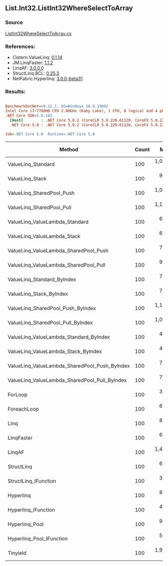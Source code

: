 ﻿## List.Int32.ListInt32WhereSelectToArray

### Source
[ListInt32WhereSelectToArray.cs](../LinqBenchmarks/List/Int32/ListInt32WhereSelectToArray.cs)

### References:
- Cistern.ValueLinq: [0.1.14](https://www.nuget.org/packages/Cistern.ValueLinq/0.1.14)
- JM.LinqFaster: [1.1.2](https://www.nuget.org/packages/JM.LinqFaster/1.1.2)
- LinqAF: [3.0.0.0](https://www.nuget.org/packages/LinqAF/3.0.0.0)
- StructLinq.BCL: [0.25.3](https://www.nuget.org/packages/StructLinq.BCL/0.25.3)
- NetFabric.Hyperlinq: [3.0.0-beta31](https://www.nuget.org/packages/NetFabric.Hyperlinq/3.0.0-beta31)

### Results:
``` ini

BenchmarkDotNet=v0.12.1, OS=Windows 10.0.19042
Intel Core i7-7700HQ CPU 2.80GHz (Kaby Lake), 1 CPU, 8 logical and 4 physical cores
.NET Core SDK=5.0.102
  [Host]        : .NET Core 5.0.2 (CoreCLR 5.0.220.61120, CoreFX 5.0.220.61120), X64 RyuJIT
  .NET Core 5.0 : .NET Core 5.0.2 (CoreCLR 5.0.220.61120, CoreFX 5.0.220.61120), X64 RyuJIT

Job=.NET Core 5.0  Runtime=.NET Core 5.0  

```
|                                        Method | Count |       Mean |   Error |  StdDev | Ratio | RatioSD |  Gen 0 | Gen 1 | Gen 2 | Allocated |
|---------------------------------------------- |------ |-----------:|--------:|--------:|------:|--------:|-------:|------:|------:|----------:|
|                            ValueLinq_Standard |   100 | 1,036.7 ns | 4.30 ns | 4.02 ns |  3.06 |    0.02 | 0.0706 |     - |     - |     224 B |
|                               ValueLinq_Stack |   100 |   950.6 ns | 3.21 ns | 2.84 ns |  2.81 |    0.02 | 0.0706 |     - |     - |     224 B |
|                     ValueLinq_SharedPool_Push |   100 | 1,048.7 ns | 3.90 ns | 3.65 ns |  3.10 |    0.02 | 0.0706 |     - |     - |     224 B |
|                     ValueLinq_SharedPool_Pull |   100 | 1,191.6 ns | 4.60 ns | 4.30 ns |  3.52 |    0.02 | 0.0706 |     - |     - |     224 B |
|                ValueLinq_ValueLambda_Standard |   100 |   658.7 ns | 1.78 ns | 1.67 ns |  1.95 |    0.01 | 0.0706 |     - |     - |     224 B |
|                   ValueLinq_ValueLambda_Stack |   100 |   621.6 ns | 2.03 ns | 1.80 ns |  1.84 |    0.01 | 0.0706 |     - |     - |     224 B |
|         ValueLinq_ValueLambda_SharedPool_Push |   100 |   703.4 ns | 1.46 ns | 1.37 ns |  2.08 |    0.01 | 0.0706 |     - |     - |     224 B |
|         ValueLinq_ValueLambda_SharedPool_Pull |   100 |   913.4 ns | 1.17 ns | 0.92 ns |  2.70 |    0.01 | 0.0706 |     - |     - |     224 B |
|                    ValueLinq_Standard_ByIndex |   100 |   770.2 ns | 1.72 ns | 1.52 ns |  2.28 |    0.02 | 0.0706 |     - |     - |     224 B |
|                       ValueLinq_Stack_ByIndex |   100 |   759.5 ns | 1.41 ns | 1.25 ns |  2.24 |    0.01 | 0.0706 |     - |     - |     224 B |
|             ValueLinq_SharedPool_Push_ByIndex |   100 | 1,178.8 ns | 3.04 ns | 2.70 ns |  3.48 |    0.02 | 0.0706 |     - |     - |     224 B |
|             ValueLinq_SharedPool_Pull_ByIndex |   100 | 1,010.4 ns | 4.78 ns | 4.47 ns |  2.99 |    0.02 | 0.0706 |     - |     - |     224 B |
|        ValueLinq_ValueLambda_Standard_ByIndex |   100 |   476.2 ns | 2.39 ns | 2.24 ns |  1.41 |    0.01 | 0.0706 |     - |     - |     224 B |
|           ValueLinq_ValueLambda_Stack_ByIndex |   100 |   417.9 ns | 0.77 ns | 0.68 ns |  1.24 |    0.01 | 0.0710 |     - |     - |     224 B |
| ValueLinq_ValueLambda_SharedPool_Push_ByIndex |   100 |   709.4 ns | 1.43 ns | 1.12 ns |  2.10 |    0.01 | 0.0706 |     - |     - |     224 B |
| ValueLinq_ValueLambda_SharedPool_Pull_ByIndex |   100 |   730.9 ns | 2.10 ns | 1.86 ns |  2.16 |    0.01 | 0.0706 |     - |     - |     224 B |
|                                       ForLoop |   100 |   338.4 ns | 1.90 ns | 1.78 ns |  1.00 |    0.00 | 0.2780 |     - |     - |     872 B |
|                                   ForeachLoop |   100 |   613.2 ns | 1.79 ns | 1.68 ns |  1.81 |    0.01 | 0.2775 |     - |     - |     872 B |
|                                          Linq |   100 |   804.5 ns | 3.00 ns | 2.80 ns |  2.38 |    0.01 | 0.2623 |     - |     - |     824 B |
|                                    LinqFaster |   100 |   625.3 ns | 3.14 ns | 2.79 ns |  1.85 |    0.01 | 0.2775 |     - |     - |     872 B |
|                                        LinqAF |   100 | 1,419.8 ns | 4.54 ns | 4.25 ns |  4.20 |    0.03 | 0.2670 |     - |     - |     840 B |
|                                    StructLinq |   100 |   675.2 ns | 1.58 ns | 1.40 ns |  2.00 |    0.01 | 0.1011 |     - |     - |     320 B |
|                          StructLinq_IFunction |   100 |   354.4 ns | 1.12 ns | 1.04 ns |  1.05 |    0.01 | 0.0710 |     - |     - |     224 B |
|                                     Hyperlinq |   100 |   830.2 ns | 1.74 ns | 1.54 ns |  2.45 |    0.01 | 0.0706 |     - |     - |     224 B |
|                           Hyperlinq_IFunction |   100 |   459.1 ns | 0.58 ns | 0.49 ns |  1.36 |    0.01 | 0.0710 |     - |     - |     224 B |
|                                Hyperlinq_Pool |   100 |   944.5 ns | 1.51 ns | 1.34 ns |  2.79 |    0.01 | 0.0172 |     - |     - |      56 B |
|                      Hyperlinq_Pool_IFunction |   100 |   591.4 ns | 3.15 ns | 2.94 ns |  1.75 |    0.01 | 0.0172 |     - |     - |      56 B |
|                                      Tinyield |   100 | 1,971.5 ns | 6.56 ns | 6.14 ns |  5.83 |    0.04 | 0.4272 |     - |     - |    1352 B |
